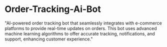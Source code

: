 # Order-Tracking-Ai-Bot
"AI-powered order tracking bot that seamlessly integrates with e-commerce platforms to provide real-time updates on orders. This bot uses advanced machine learning algorithms to offer accurate tracking, notifications, and support, enhancing customer experience."

